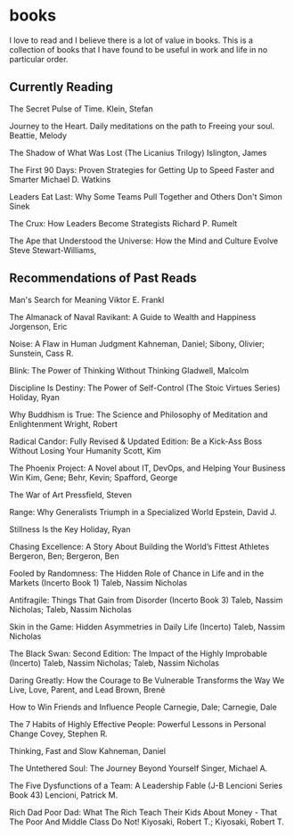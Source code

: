 # books
I love to read and I believe there is a lot of value in books. This is a collection of books that I have found to be useful in work and life in no particular order.

## Currently Reading
The Secret Pulse of Time.
Klein, Stefan

Journey to the Heart. Daily meditations on the path to Freeing your soul.
Beattie, Melody

The Shadow of What Was Lost (The Licanius Trilogy)
Islington, James 

The First 90 Days: Proven Strategies for Getting Up to Speed Faster and Smarter
Michael D. Watkins

Leaders Eat Last: Why Some Teams Pull Together and Others Don't
Simon Sinek

The Crux: How Leaders Become Strategists
Richard P. Rumelt

The Ape that Understood the Universe: How the Mind and Culture Evolve
Steve Stewart-Williams,


## Recommendations of Past Reads

Man's Search for Meaning
Viktor E. Frankl

The Almanack of Naval Ravikant: A Guide to Wealth and Happiness 
Jorgenson, Eric

Noise: A Flaw in Human Judgment
Kahneman, Daniel; Sibony, Olivier; Sunstein, Cass R.

Blink: The Power of Thinking Without Thinking
Gladwell, Malcolm

Discipline Is Destiny: The Power of Self-Control (The Stoic Virtues Series)
Holiday, Ryan

Why Buddhism is True: The Science and Philosophy of Meditation and Enlightenment
Wright, Robert

Radical Candor: Fully Revised & Updated Edition: Be a Kick-Ass Boss Without Losing Your Humanity
Scott, Kim

The Phoenix Project: A Novel about IT, DevOps, and Helping Your Business Win
Kim, Gene; Behr, Kevin; Spafford, George

The War of Art
Pressfield, Steven

Range: Why Generalists Triumph in a Specialized World
Epstein, David J.

Stillness Is the Key
Holiday, Ryan

Chasing Excellence: A Story About Building the World’s Fittest Athletes
Bergeron, Ben; Bergeron, Ben


Fooled by Randomness: The Hidden Role of Chance in Life and in the Markets (Incerto Book 1)
Taleb, Nassim Nicholas

Antifragile: Things That Gain from Disorder (Incerto Book 3)
Taleb, Nassim Nicholas; Taleb, Nassim Nicholas

Skin in the Game: Hidden Asymmetries in Daily Life (Incerto)
Taleb, Nassim Nicholas

The Black Swan: Second Edition: The Impact of the Highly Improbable (Incerto)
Taleb, Nassim Nicholas; Taleb, Nassim Nicholas

Daring Greatly: How the Courage to Be Vulnerable Transforms the Way We Live, Love, Parent, and Lead
Brown, Brené

How to Win Friends and Influence People
Carnegie, Dale; Carnegie, Dale

The 7 Habits of Highly Effective People: Powerful Lessons in Personal Change
Covey, Stephen R.

Thinking, Fast and Slow
Kahneman, Daniel

The Untethered Soul: The Journey Beyond Yourself
Singer, Michael A.

The Five Dysfunctions of a Team: A Leadership Fable (J-B Lencioni Series Book 43)
Lencioni, Patrick M.

Rich Dad Poor Dad: What The Rich Teach Their Kids About Money - That The Poor And Middle Class Do Not!
Kiyosaki, Robert T.; Kiyosaki, Robert T.
